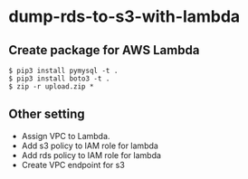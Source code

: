 # dump-rds-to-s3-with-lambda

## Create package for AWS Lambda

```
$ pip3 install pymysql -t .
$ pip3 install boto3 -t .
$ zip -r upload.zip *
```
## Other setting

* Assign VPC to Lambda.
* Add s3 policy to IAM role for lambda
* Add rds policy to IAM role for lambda
* Create VPC endpoint for s3
